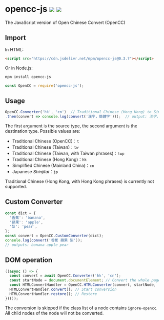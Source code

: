 # opencc-js [![](https://github.com/nk2028/opencc-js/workflows/Test/badge.svg)](https://github.com/nk2028/opencc-js/actions?query=workflow%3ATest) [![](https://data.jsdelivr.com/v1/package/npm/opencc-js/badge)](https://www.jsdelivr.com/package/npm/opencc-js)

The JavaScript version of Open Chinese Convert (OpenCC)

## Import

In HTML:

```html
<script src="https://cdn.jsdelivr.net/npm/opencc-js@0.3.7"></script>
```

Or in Node.js:

```sh
npm install opencc-js
```

```javascript
const OpenCC = require('opencc-js');
```

## Usage

```javascript
OpenCC.Converter('hk', 'cn')  // Traditional Chinese (Hong Kong) to Simplified Chinese
.then(convert => console.log(convert('漢字，簡體字')));  // output: 汉字，简体字
```

The first argument is the source type, the second argument is the destination type. Possible values are:

- Traditional Chinese (OpenCC)：`t`
- Traditional Chinese (Taiwan)：`tw`
- Traditional Chinese (Taiwan, with Taiwan phrases)：`twp`
- Traditional Chinese (Hong Kong)：`hk`
- Simplified Chinese (Mainland China)：`cn`
- Japanese _Shinjitai_：`jp`

Traditional Chinese (Hong Kong, with Hong Kong phrases) is currently not supported.

## Custom Converter

```javascript
const dict = {
  '香蕉': 'banana',
  '蘋果': 'apple',
  '梨': 'pear',
};
const convert = OpenCC.CustomConverter(dict);
console.log(convert('香蕉 蘋果 梨'));
// outputs: banana apple pear
```

## DOM operation

```javascript
((async () => {
  const convert = await OpenCC.Converter('hk', 'cn');
  const startNode = document.documentElement; // Convert the whole page
  const HTMLConvertHandler = OpenCC.HTMLConverter(convert, startNode, 'zh-HK', 'zh-CN'); // Convert all zh-HK to zh-CN
  HTMLConvertHandler.convert(); // Start conversion
  HTMLConvertHandler.restore(); // Restore
})());
```

The conversion is skipped if the class list of a node contains `ignore-opencc`. All child nodes of the node will not be converted.
